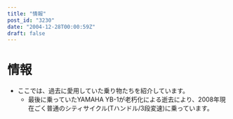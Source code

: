```yaml
---
title: "情報"
post_id: "3230"
date: "2004-12-28T00:00:59Z"
draft: false
---
```


# 情報

* ここでは、過去に愛用していた乗り物たちを紹介しています。
  * 最後に乗っていたYAMAHA YB-1が老朽化による逝去により、2008年現在ごく普通のシティサイクル(Tハンドル/3段変速)に乗っています。
